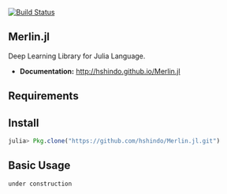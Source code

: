 [![Build Status](https://travis-ci.org/hshindo/Merlin.jl.svg?branch=master)](https://travis-ci.org/hshindo/Merlin.jl)

## Merlin.jl
Deep Learning Library for Julia Language.

- **Documentation:** <http://hshindo.github.io/Merlin.jl>

## Requirements

## Install
```julia
julia> Pkg.clone("https://github.com/hshindo/Merlin.jl.git")
```

## Basic Usage
```julia
under construction
```
